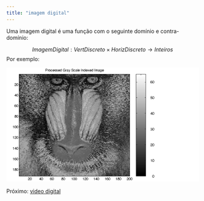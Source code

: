 ```yaml
---
title: "imagem digital"
---
```



Uma imagem digital é uma função com o seguinte domínio e contra-domínio:

$$ ImagemDigital: VertDiscreto \times HorizDiscreto \rightarrow Inteiros $$
Por exemplo:

![baboong](aulas/aula01/ss-sin-conc/attachments/baboong.gif)

Próximo: [video digital](aulas/aula01/ss-sin-conc/video%20digital.md)
